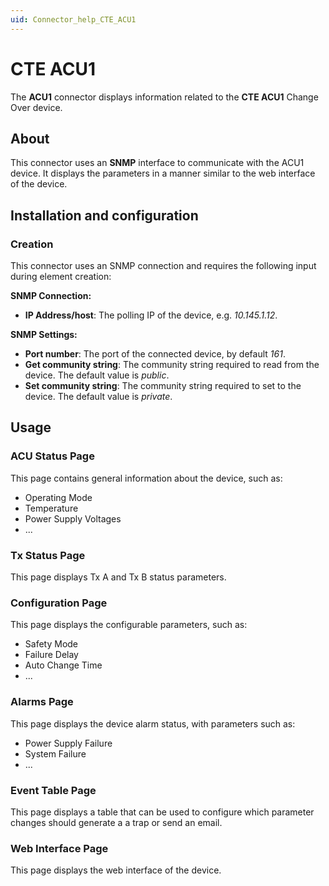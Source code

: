 ```yaml
---
uid: Connector_help_CTE_ACU1
---
```


# CTE ACU1

The **ACU1** connector displays information related to the **CTE ACU1** Change Over device.

## About

This connector uses an **SNMP** interface to communicate with the ACU1 device. It displays the parameters in a manner similar to the web interface of the device.

## Installation and configuration

### Creation

This connector uses an SNMP connection and requires the following input during element creation:

**SNMP Connection:**

- **IP Address/host**: The polling IP of the device, e.g. *10.145.1.12*.

**SNMP Settings:**

- **Port number**: The port of the connected device, by default *161*.
- **Get community string**: The community string required to read from the device. The default value is *public*.
- **Set community string**: The community string required to set to the device. The default value is *private*.

## Usage

### ACU Status Page

This page contains general information about the device, such as:

- Operating Mode
- Temperature
- Power Supply Voltages
- ...

### Tx Status Page

This page displays Tx A and Tx B status parameters.

### Configuration Page

This page displays the configurable parameters, such as:

- Safety Mode
- Failure Delay
- Auto Change Time
- ...

### Alarms Page

This page displays the device alarm status, with parameters such as:

- Power Supply Failure
- System Failure
- ...

### Event Table Page

This page displays a table that can be used to configure which parameter changes should generate a a trap or send an email.

### Web Interface Page

This page displays the web interface of the device.
